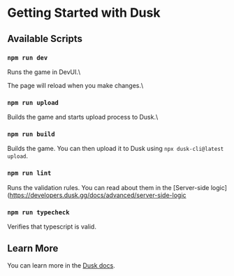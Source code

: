 # Getting Started with Dusk

## Available Scripts

### `npm run dev`

Runs the game in DevUI.\

The page will reload when you make changes.\

### `npm run upload`

Builds the game and starts upload process to Dusk.\

### `npm run build`

Builds the game. You can then upload it to Dusk using `npx dusk-cli@latest upload`.

### `npm run lint`

Runs the validation rules. You can read about them in the [Server-side logic](https://developers.dusk.gg/docs/advanced/server-side-logic

### `npm run typecheck`

Verifies that typescript is valid.


## Learn More

You can learn more in the [Dusk docs](https://developers.dusk.gg/docs/quick-start).